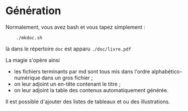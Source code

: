 # Génération

Normalement, vous avez bash et vous tapez simplement :

```
    ./mkdoc.sh
```

là dans le répertoire `doc` est apparu `./doc/livre.pdf`

La magie s'opère ainsi

- les fichiers terminants par md sont tous mis dans l'ordre alphabético-numérique dans un gros fichier ;
- on leur adjoint un en-tête contenant le titre ;
- on leur adjoint la table des contenus automatiquement générée.

Il est possible d'ajouter des listes de tableaux et ou des illustrations.


